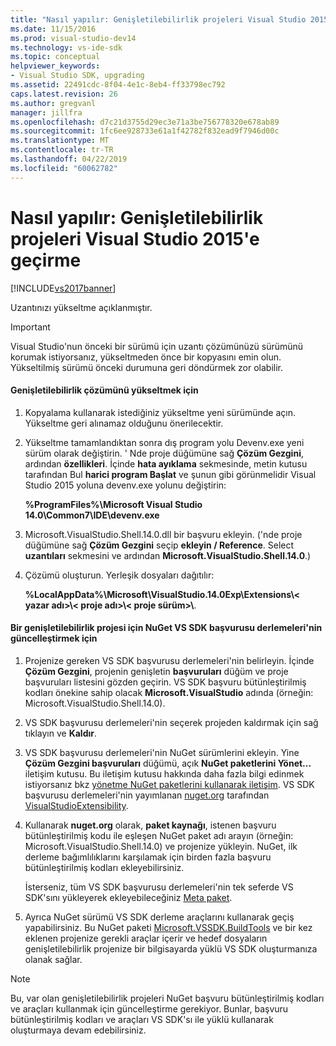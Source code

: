 ```yaml
---
title: "Nasıl yapılır: Genişletilebilirlik projeleri Visual Studio 2015'e geçirme | Microsoft Docs"
ms.date: 11/15/2016
ms.prod: visual-studio-dev14
ms.technology: vs-ide-sdk
ms.topic: conceptual
helpviewer_keywords:
- Visual Studio SDK, upgrading
ms.assetid: 22491cdc-8f04-4e1c-8eb4-ff33798ec792
caps.latest.revision: 26
ms.author: gregvanl
manager: jillfra
ms.openlocfilehash: d7c21d3755d29ec3e71a3be756778320e678ab89
ms.sourcegitcommit: 1fc6ee928733e61a1f42782f832ead9f7946d00c
ms.translationtype: MT
ms.contentlocale: tr-TR
ms.lasthandoff: 04/22/2019
ms.locfileid: "60062782"
---
```

# <a name="how-to-migrate-extensibility-projects-to-visual-studio-2015"></a>Nasıl yapılır: Genişletilebilirlik projeleri Visual Studio 2015'e geçirme
[!INCLUDE[vs2017banner](../includes/vs2017banner.md)]

Uzantınızı yükseltme açıklanmıştır.  
  
> [!IMPORTANT]
>  Visual Studio'nun önceki bir sürümü için uzantı çözümünüzü sürümünü korumak istiyorsanız, yükseltmeden önce bir kopyasını emin olun. Yükseltilmiş sürümü önceki durumuna geri döndürmek zor olabilir.  
  
#### <a name="to-upgrade-an-extensibility-solution"></a>Genişletilebilirlik çözümünü yükseltmek için  
  
1. Kopyalama kullanarak istediğiniz yükseltme yeni sürümünde açın. Yükseltme geri alınamaz olduğunu önerilecektir.  
  
2. Yükseltme tamamlandıktan sonra dış program yolu Devenv.exe yeni sürüm olarak değiştirin. ' Nde proje düğümüne sağ **Çözüm Gezgini**, ardından **özellikleri**. İçinde **hata ayıklama** sekmesinde, metin kutusu tarafından Bul **harici program Başlat** ve şunun gibi görünmelidir Visual Studio 2015 yoluna devenv.exe yolunu değiştirin:  
  
     **%ProgramFiles%\Microsoft Visual Studio 14.0\Common7\IDE\devenv.exe**  
  
3. Microsoft.VisualStudio.Shell.14.0.dll bir başvuru ekleyin. ('nde proje düğümüne sağ **Çözüm Gezgini** seçip **ekleyin / Reference**. Select **uzantıları** sekmesini ve ardından **Microsoft.VisualStudio.Shell.14.0**.)  
  
4. Çözümü oluşturun. Yerleşik dosyaları dağıtılır:  
  
     **%LocalAppData%\Microsoft\VisualStudio.14.0Exp\Extensions\\< yazar adı\>\\< proje adı\>\\< proje sürüm\>\\**.  
  
#### <a name="to-update-an-extensibility-project-to-nuget-vs-sdk-reference-assemblies"></a>Bir genişletilebilirlik projesi için NuGet VS SDK başvurusu derlemeleri'nin güncelleştirmek için  
  
1. Projenize gereken VS SDK başvurusu derlemeleri'nin belirleyin.  İçinde **Çözüm Gezgini**, projenin genişletin **başvuruları** düğüm ve proje başvuruları listesini gözden geçirin.  VS SDK başvuru bütünleştirilmiş kodları önekine sahip olacak **Microsoft.VisualStudio** adında (örneğin: Microsoft.VisualStudio.Shell.14.0).  
  
2. VS SDK başvurusu derlemeleri'nin seçerek projeden kaldırmak için sağ tıklayın ve **Kaldır**.  
  
3. VS SDK başvurusu derlemeleri'nin NuGet sürümlerini ekleyin.  Yine **Çözüm Gezgini başvuruları** düğümü, açık **NuGet paketlerini Yönet...** iletişim kutusu.  Bu iletişim kutusu hakkında daha fazla bilgi edinmek istiyorsanız bkz [yönetme NuGet paketlerini kullanarak iletişim](http://docs.nuget.org/Consume/Package-Manager-Dialog). VS SDK başvurusu derlemeleri'nin yayımlanan [nuget.org](http://www.nuget.org) tarafından [VisualStudioExtensibility](http://www.nuget.org/profiles/VisualStudioExtensibility).  
  
4. Kullanarak **nuget.org** olarak, **paket kaynağı**, istenen başvuru bütünleştirilmiş kodu ile eşleşen NuGet paket adı arayın (örneğin: Microsoft.VisualStudio.Shell.14.0) ve projenize yükleyin.  NuGet, ilk derleme bağımlılıklarını karşılamak için birden fazla başvuru bütünleştirilmiş kodları ekleyebilirsiniz.  
  
     İsterseniz, tüm VS SDK başvurusu derlemeleri'nin tek seferde VS SDK'sını yükleyerek ekleyebileceğiniz [Meta paket](http://www.nuget.org/packages/VSSDK_Reference_Assemblies).  
  
5. Ayrıca NuGet sürümü VS SDK derleme araçlarını kullanarak geçiş yapabilirsiniz. Bu NuGet paketi [Microsoft.VSSDK.BuildTools](http://www.nuget.org/packages/Microsoft.VSSDK.BuildTools) ve bir kez eklenen projenize gerekli araçlar içerir ve hedef dosyaların genişletilebilirlik projenize bir bilgisayarda yüklü VS SDK oluşturmanıza olanak sağlar.  
  
> [!NOTE]
>  Bu, var olan genişletilebilirlik projeleri NuGet başvuru bütünleştirilmiş kodları ve araçları kullanmak için güncelleştirme gerekiyor.  Bunlar, başvuru bütünleştirilmiş kodları ve araçları VS SDK'sı ile yüklü kullanarak oluşturmaya devam edebilirsiniz.
